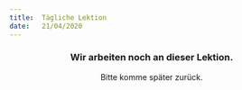 ```yaml
---
title:  Tägliche Lektion
date:   21/04/2020
---
```


### <center>Wir arbeiten noch an dieser Lektion.</center>
<center>Bitte komme später zurück.</center>